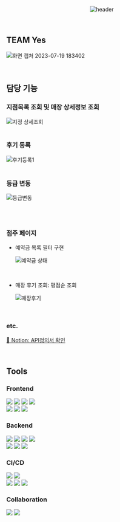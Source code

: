 <div align="center">
    
![header](https://github.com/ssginc-kdt-3team/TeamYesBE/assets/130817438/288e969b-18b1-49a7-8a7a-c2f07c0b2888)
  
</div>

<section>  

<br>

  # TEAM Yes

![화면 캡처 2023-07-19 183402](https://github.com/IHyeonii/shop0409/assets/130817438/4f9bca8b-46e3-4018-a705-f0167d7a13a3)

<br>

## 담당 기능

### 지점목록 조회 및 매장 상세정보 조회
![지정 상세조회](https://github.com/IHyeonii/shop0409/assets/130817438/ab99b40f-83a9-4c99-a3c7-1288246d32f7)
<br>
<br>

### 후기 등록
![후기등록1](https://github.com/IHyeonii/shop0409/assets/130817438/d913af15-96ce-4289-bbef-5030b3e3d13b)
<br>
<br>

### 등급 변동
![등급변동](https://github.com/IHyeonii/shop0409/assets/130817438/6788e546-c0e1-412a-8491-7b49b98476b2)

<br>


<br>

### 점주 페이지
- 예약금 목록 필터 구현

  ![예약금 상태](https://github.com/IHyeonii/shop0409/assets/130817438/39cb3fdb-a4e0-4cfe-8bd1-c7c8d6677ad6)
<br>

- 매장 후기 조회: 평점순 조회
  
  ![매장후기](https://github.com/IHyeonii/shop0409/assets/130817438/8bb38abc-b73b-4352-b995-c598a0896c72)


<br>

### etc.

[📝 Notion: API정의서 확인]([https://noon-tarn-5ce.notion.site/ede0de2519314e8eb12023603c907e40?v=4c9675de71ed482cb33538516d6b0b7d&pvs=4](https://www.notion.so/TEAM-Yes-64bfc71a9cd742f4834b00aba9e61e59))
    
<br>

   
## Tools

### Frontend
    
<img src="https://img.shields.io/badge/npm-CB3837?style=flat-square&logo=npm&logoColor=white"/>  <img src="https://img.shields.io/badge/HTML-E34F26?style=flat-square&logo=HTML5&logoColor=white"/> <img src="https://img.shields.io/badge/css3-FF6C37?style=flat-square&logo=css3&logoColor=white"/> <img src="https://img.shields.io/badge/JavaScript-F7DF1E?style=flat-square&logo=JavaScript&logoColor=white"/><br>
<img src="https://img.shields.io/badge/React-61DAFB?style=flat-square&logo=React&logoColor=white"/>   <img src="https://img.shields.io/badge/visualstudiocode-007ACC?style=flat-square&logo=visualstudiocode&logoColor=white"/>
<img src="https://img.shields.io/badge/figma-F24E1E?style=flat-square&logo=figma&logoColor=white"/><br>
    
### Backend

<img src="https://img.shields.io/badge/Java-F7DF1E?style=flat-square&logo=Java&logoColor=white"/> <img src="https://img.shields.io/badge/springboot-6DB33F?style=flat-square&logo=springboot&logoColor=white"/> <img src="https://img.shields.io/badge/openjdk-14CC80?style=flat-square&logo=openjdk&logoColor=white"/> <img src="https://img.shields.io/badge/mariadb-003545?style=flat-square&logo=mariadb&logoColor=white"/><br>  <img src="https://img.shields.io/badge/intellijidea-000000?style=flat-square&logo=intellijidea&logoColor=white"/> <img src="https://img.shields.io/badge/gradle-02303A?style=flat-square&logo=Gradle&logoColor=white"/> <img src="https://img.shields.io/badge/postman-FF6C37?style=flat-square&logo=PostMan&logoColor=white"/><br>
    
### CI/CD

<img src="https://img.shields.io/badge/amazonaws-232F3E?style=flat-square&logo=amazonaws&logoColor=white"/>  <img src="https://img.shields.io/badge/amazonapigateway-FF4F8B?style=flat-square&logo=amazonapigateway&logoColor=white"/><br>  <img src="https://img.shields.io/badge/amazonec2-FF9900?style=flat-square&logo=amazonec2&logoColor=white"/>  <img src="https://img.shields.io/badge/amazons3-569A31?style=flat-square&logo=amazons3&logoColor=white"/>  <img src="https://img.shields.io/badge/amazonrds-527FFF?style=flat-square&logo=amazonrds&logoColor=white"/>
<br>
    
### Collaboration 
    
<img src="https://img.shields.io/badge/miro-F39914?style=flat-square&logo=miro&logoColor=white"/>  <img src="https://img.shields.io/badge/github-181717?style=flat-square&logo=github&logoColor=white"/><br><br>
    
  </div>
  </section> 
